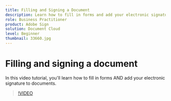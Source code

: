 ```yaml
---
title: Filling and Signing a Document
description: Learn how to fill in forms and add your electronic signature to documents
role: Business Practitioner
product: Adobe Sign
solution: Document Cloud
level: Beginner
thumbnail: 33660.jpg
---
```


# Filling and signing a document

In this video tutorial, you'll learn how to fill in forms AND add your electronic signature to documents.

>[!VIDEO](https://video.tv.adobe.com/v/33660?hidetitle=true)
